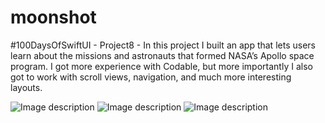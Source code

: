 # moonshot
#100DaysOfSwiftUI - Project8 - In this project I built an app that lets users learn about the missions and astronauts that formed NASA’s Apollo space program. I got more experience with Codable, but more importantly I also got to work with scroll views, navigation, and much more interesting layouts.

![Image description](https://cathalfarrell.com/repo-images/moonshot1.png)
![Image description](https://cathalfarrell.com/repo-images/moonshot2.png)
![Image description](https://cathalfarrell.com/repo-images/moonshot3.png)
